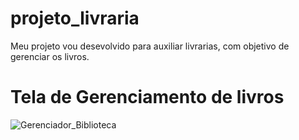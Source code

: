 # projeto_livraria
 Meu projeto vou desevolvido para auxiliar livrarias, com objetivo de gerenciar os livros. 
 
 # Tela de Gerenciamento de livros
![Gerenciador_Biblioteca](https://github.com/educador/projeto_livraria/assets/3937688/da900a38-e596-4631-a036-61caea8a7559)
